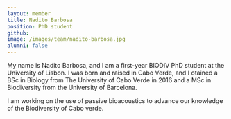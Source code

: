 ```yaml
---
layout: member
title: Nadito Barbosa
position: PhD student
github: 
image: /images/team/nadito-barbosa.jpg
alumni: false
---
```


My name is Nadito Barbosa, and I am a first-year BIODIV PhD student at the University of Lisbon. I was born and raised in Cabo Verde, and I otained a BSc in Biology from The University of Cabo Verde in 2016 and a MSc in Biodiversity from the University of Barcelona.

I am working on the use of passive bioacoustics to advance our knowledge of the Biodiversity of Cabo verde.